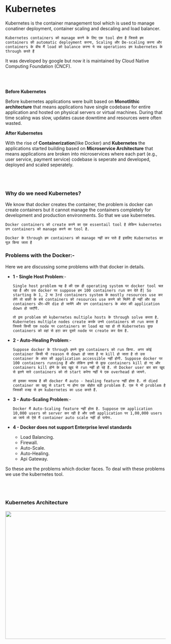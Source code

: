 # Kubernetes

Kubernetes is the container management tool which is used to manage conatiner deployment, container scaling and descaling and load balancer.

```Kubernetes containers को manage करने के लिए एक tool होता है जिससे हम containers की automatic deployment करना, Scaling और De-scaling करना और containers के बीच मैं load को balance करना ये सब operations हम kubernetes के through करते हैं```

It was developed by google but now it is maintained by Cloud Native Computing Foundation (CNCF).

<br>
<br>

**Before Kubernetes**

Before kubernetes applications were built based on **Monotlithic architecture** that means applications have single codebase for entire application and hosted on physical servers or virtual machines. During that time scaling was slow, updates cause downtime and resources were often wasted. 

**After Kubernetes**

With the rise of **Containerization**(like Docker) and **Kubernetes** the applications started building based on **Microservice Architecture** that means applications are broken into microservices where each part (e.g., user service, payment service) codebase is seperate and developed, deployed and scaled seperately. 

<br>
<br>

### Why do we need Kubernetes?

We know that docker creates the container, the problem is docker can create containers but it cannot manage the containers completely for development and production environments. So that we use kubernetes.

```Docker containers को create करने का एक essentail tool है लेकिन kubernetes उन containers को manage करने का tool है.```

```Docker के through हम containers को manage नहीं कर पाते हैं इसलिए Kubernetes का यूज़ किया जाता है```

### Problems with the Docker:-

Here we are discussing some problems with that docker in details.

- **1 - Single Host Problem**:-

  ```Single host problem यह है की एक ही operating system पर docker tool चल रहा है और उस docker पर suppose हम 100 containers run कर देते हैं| So starting के 1, 2 या 3rd containers system के mostly resources use कर लेंगे तो बाकी के बचे containers को resources use करने को मिलेंगे ही नहीं और वह containers धीर-धीरे die हो जायेंगे और उन containers के अंदर की application down हो जाएँगी.```

  ```तो इस problem को kubernetes multiple hosts के through solve करता है. Kubernetes multiple nodes create करके उनपे containers को run करता है जिससे किसी एक node पर containers का load बढ़ रहा हो तो Kubernetes कुछ containers को वहां से हटा कर दूसरे node पर create कर देता है.```

- **2 - Auto-Healing Problem**:-

  ```Suppose docker के through हमने कुछ containers को run किया. अगर कोई container किसी भी reason से down हो जाता है या kill हो जाता है तो उस container के अंदर की application accessible नहीं होगी. Suppose docker पर 100 containers running हैं और लेकिन इनमे से कुछ containers kill हो गए और containers kill होने के बाद खुद से run नहीं हो रहे हैं. तो Docker user बार बार खुद से इतने सारे containers को तो start करेगा नहीं ये एक overhead हो जायगे.```

  ```तो इसका मतलब है की docker मैं auto - healing feature नहीं होता है. तो died container का खदु से start ना होना एक बोहोत बड़ी problem है. एक ये भी problem है जिसकी वजह से हम kubernetes का use करते हैं. ```

- **3 - Auto-Scaling Problem**:-

  ```Docker मैं Auto-Scaling feature नहीं होता है. Suppose एक application 10,000 users को server कर रही है और उसी application पर 1,00,000 users आ जाये तो ऐसे मैं container auto scale नहीं हो पायेगा.```

- **4 - Docker does not support Enterprise level standards**
    - Load Balancing.
    - Firewall.
    - Auto-Scale.
    - Auto-Healing.
    - Api Gateway.

So these are the problems which docker faces. To deal with these problems we use the kubernetes tool.

<br>
<br>

### Kubernetes Architecture

<img width="600" height="400" src="https://github.com/user-attachments/assets/ee1dc3f3-5afe-449f-bc3f-5dd7215d360b">

